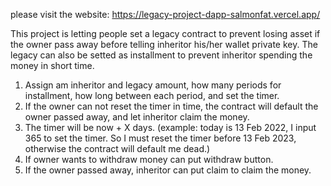 please visit the website: https://legacy-project-dapp-salmonfat.vercel.app/

This project is letting people set a legacy contract to prevent losing asset if the owner pass away before telling inheritor his/her wallet private key.
The legacy can also be setted as installment to prevent inheritor spending the money in short time.



1. Assign am inheritor and legacy amount, how many periods for installment, how long between each period, and set the timer.
2. If the owner can not reset the timer in time, the contract will default the owner passed away, and let inheritor claim the money.
3. The timer will be now + X days. (example: today is 13 Feb 2022, I input 365 to set the timer. So I must reset the timer before 13 Feb 2023, otherwise the contract will default me dead.)
4. If owner wants to withdraw money can put withdraw button.
5. If the owner passed away, inheritor can put claim to claim the money.
